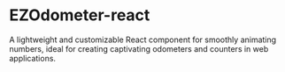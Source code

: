 # EZOdometer-react
A lightweight and customizable React component for smoothly animating numbers, ideal for creating captivating odometers and counters in web applications.
